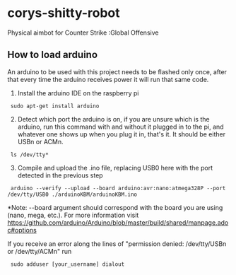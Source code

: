 # corys-shitty-robot
Physical aimbot for Counter Strike :Global Offensive

## How to load arduino
An arduino to be used with this project needs to be flashed only once, after that every time the arduino receives power it will run that same code.

1. Install the arduino IDE on the raspberry pi
<pre><code> sudo apt-get install arduino </pre></code>

2. Detect which port the arduino is on, if you are unsure which is the arduino, run this command with and without it plugged in to the pi, and whatever one shows up when you plug it in, that's it. It should be either USBn or ACMn.
<pre><code> ls /dev/tty* </pre></code>

3. Compile and upload the .ino file, replacing USB0 here with the port detected in the previous step
<pre><code> arduino --verify --upload --board arduino:avr:nano:atmega328P --port /dev/tty/USB0 ./arduinoKBM/arduinoKBM.ino</pre></code>

*Note: --board argument should correspond with the board you are using (nano, mega, etc.). For more information visit https://github.com/arduino/Arduino/blob/master/build/shared/manpage.adoc#options

If you receive an error along the lines of "permission denied: /dev/tty/USBn or /dev/tty/ACMn" run 
<pre><code> sudo adduser [your_username] dialout </pre></code>
